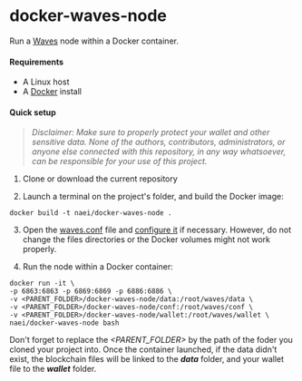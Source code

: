 # docker-waves-node

Run a [Waves](https://github.com/wavesplatform/Waves) node within a Docker container.

#### Requirements
- A Linux host
- A [Docker](https://docs.docker.com/engine/installation/) install

#### Quick setup

> _Disclaimer: Make sure to properly protect your wallet and other sensitive data. None of the authors, contributors, administrators, or anyone else connected with this repository, in any way whatsoever, can be responsible for your use of this project._

1. Clone or download the current repository

2. Launch a terminal on the project's folder, and build the Docker image: 
```
docker build -t naei/docker-waves-node .
```

3. Open the [waves.conf](./conf/waves.conf) file and [configure it](https://github.com/wavesplatform/Waves/wiki/Waves-Node-configuration-file) if necessary. However, do not change the files directories or the Docker volumes might not work properly.

4. Run the node within a Docker container:
```
docker run -it \
-p 6863:6863 -p 6869:6869 -p 6886:6886 \
-v <PARENT_FOLDER>/docker-waves-node/data:/root/waves/data \
-v <PARENT_FOLDER>/docker-waves-node/conf:/root/waves/conf \
-v <PARENT_FOLDER>/docker-waves-node/wallet:/root/waves/wallet \
naei/docker-waves-node bash
```
Don't forget to replace the _<PARENT_FOLDER>_ by the path of the foder you cloned your project into.
Once the container launched, if the data didn't exist, the blockchain files will be linked to the **_data_** folder, and your wallet file to the **_wallet_** folder.
